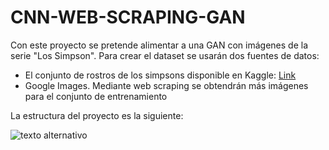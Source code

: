 # CNN-WEB-SCRAPING-GAN
Con este proyecto se pretende alimentar a una GAN con imágenes de la serie "Los Simpson". Para crear el dataset se usarán dos fuentes de datos:

- El conjunto de rostros de los simpsons disponible en Kaggle: [Link](https://www.kaggle.com/kostastokis/simpsons-faces)
- Google Images. Mediante web scraping se obtendrán más imágenes para el conjunto de entrenamiento

La estructura del proyecto es la siguiente:

![texto alternativo](https://i.pinimg.com/originals/50/cb/25/50cb25815921afdc1c31c2a77685dd56.png)
